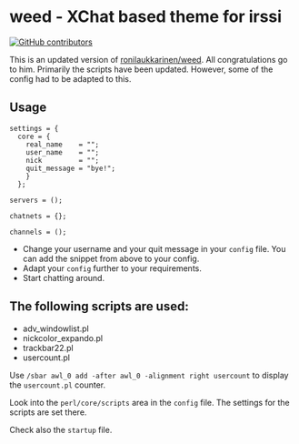 # weed - XChat based theme for irssi

[![GitHub contributors](https://img.shields.io/github/contributors/x70b1/irssi-weed.svg)](https://github.com/x70b1/irssi-weed/graphs/contributors)

This is an updated version of [ronilaukkarinen/weed](https://github.com/ronilaukkarinen/weed). All congratulations go to him. Primarily the scripts have been updated. However, some of the config had to be adapted to this.


## Usage

```
settings = {
  core = {
    real_name    = "";
    user_name    = "";
    nick         = "";
    quit_message = "bye!";
    }
  };

servers = ();

chatnets = {};

channels = ();
```

* Change your username and your quit message in your `config` file. You can add the snippet from above to your config.
* Adapt your `config` further to your requirements.
* Start chatting around.


## The following scripts are used:

* adv_windowlist.pl
* nickcolor_expando.pl
* trackbar22.pl
* usercount.pl


Use `/sbar awl_0 add -after awl_0 -alignment right usercount` to display the `usercount.pl` counter.

Look into the `perl/core/scripts` area in the `config` file. The settings for the scripts are set there.

Check also the `startup` file.
